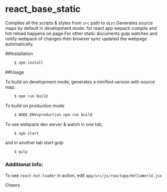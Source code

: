 # react_base_static

Compiles all the scripts & styles from `src` path to `dist`.Generates source maps by default in development mode. for react app wepack compile and hot reload happens on page.For other static documents gulp watches and notify webpack of changes then browser sync updated the webpage automatically.

##Installation 

```bash
    $ npm install 
```

##Usage

To build on development mode, generates a minified version with source map.

```bash
    $ npm run build
```

To build on production mode

```bash
    $ NODE_ENV=production npm run build
```

To use webpack dev server & watch in one tab,

```bash
    $ npm start
```
and in another tab start gulp

```bash
    $ gulp
```

### Additional Info:

To see `react-hot-loader` in action, edit `app/src/js/reactapp/HelloWorld.jsx`

Cheers

